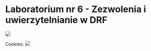# Laboratorium nr 6 -  Zezwolenia i uwierzytelnianie w DRF


![](./MyProject/img/1.png)

Cookies:
![](./MyProject/img/1.png)